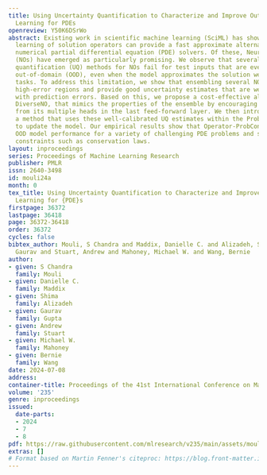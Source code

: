 ```yaml
---
title: Using Uncertainty Quantification to Characterize and Improve Out-of-Domain
  Learning for PDEs
openreview: Y50K6DSrWo
abstract: Existing work in scientific machine learning (SciML) has shown that data-driven
  learning of solution operators can provide a fast approximate alternative to classical
  numerical partial differential equation (PDE) solvers. Of these, Neural Operators
  (NOs) have emerged as particularly promising. We observe that several uncertainty
  quantification (UQ) methods for NOs fail for test inputs that are even moderately
  out-of-domain (OOD), even when the model approximates the solution well for in-domain
  tasks. To address this limitation, we show that ensembling several NOs can identify
  high-error regions and provide good uncertainty estimates that are well-correlated
  with prediction errors. Based on this, we propose a cost-effective alternative,
  DiverseNO, that mimics the properties of the ensemble by encouraging diverse predictions
  from its multiple heads in the last feed-forward layer. We then introduce Operator-ProbConserv,
  a method that uses these well-calibrated UQ estimates within the ProbConserv framework
  to update the model. Our empirical results show that Operator-ProbConserv enhances
  OOD model performance for a variety of challenging PDE problems and satisfies physical
  constraints such as conservation laws.
layout: inproceedings
series: Proceedings of Machine Learning Research
publisher: PMLR
issn: 2640-3498
id: mouli24a
month: 0
tex_title: Using Uncertainty Quantification to Characterize and Improve Out-of-Domain
  Learning for {PDE}s
firstpage: 36372
lastpage: 36418
page: 36372-36418
order: 36372
cycles: false
bibtex_author: Mouli, S Chandra and Maddix, Danielle C. and Alizadeh, Shima and Gupta,
  Gaurav and Stuart, Andrew and Mahoney, Michael W. and Wang, Bernie
author:
- given: S Chandra
  family: Mouli
- given: Danielle C.
  family: Maddix
- given: Shima
  family: Alizadeh
- given: Gaurav
  family: Gupta
- given: Andrew
  family: Stuart
- given: Michael W.
  family: Mahoney
- given: Bernie
  family: Wang
date: 2024-07-08
address:
container-title: Proceedings of the 41st International Conference on Machine Learning
volume: '235'
genre: inproceedings
issued:
  date-parts:
  - 2024
  - 7
  - 8
pdf: https://raw.githubusercontent.com/mlresearch/v235/main/assets/mouli24a/mouli24a.pdf
extras: []
# Format based on Martin Fenner's citeproc: https://blog.front-matter.io/posts/citeproc-yaml-for-bibliographies/
---
```

